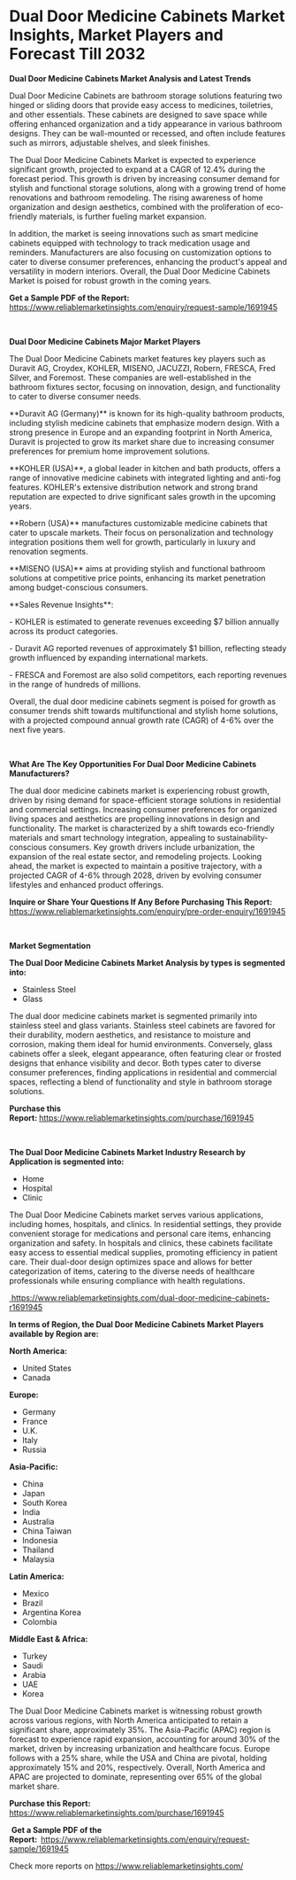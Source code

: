 <p><h1>Dual Door Medicine Cabinets Market Insights, Market Players and Forecast Till 2032</h1></p><p><strong>Dual Door Medicine Cabinets Market Analysis and Latest Trends</strong></p>
<p><p>Dual Door Medicine Cabinets are bathroom storage solutions featuring two hinged or sliding doors that provide easy access to medicines, toiletries, and other essentials. These cabinets are designed to save space while offering enhanced organization and a tidy appearance in various bathroom designs. They can be wall-mounted or recessed, and often include features such as mirrors, adjustable shelves, and sleek finishes.</p><p>The Dual Door Medicine Cabinets Market is expected to experience significant growth, projected to expand at a CAGR of 12.4% during the forecast period. This growth is driven by increasing consumer demand for stylish and functional storage solutions, along with a growing trend of home renovations and bathroom remodeling. The rising awareness of home organization and design aesthetics, combined with the proliferation of eco-friendly materials, is further fueling market expansion. </p><p>In addition, the market is seeing innovations such as smart medicine cabinets equipped with technology to track medication usage and reminders. Manufacturers are also focusing on customization options to cater to diverse consumer preferences, enhancing the product's appeal and versatility in modern interiors. Overall, the Dual Door Medicine Cabinets Market is poised for robust growth in the coming years.</p></p>
<p><strong>Get a Sample PDF of the Report:&nbsp;</strong> <a href="https://www.reliablemarketinsights.com/enquiry/request-sample/1691945?utm_campaign=2217&utm_medium=2&utm_source=Github&utm_content=ia&utm_term=07022025&utm_id=dual-door-medicine-cabinets">https://www.reliablemarketinsights.com/enquiry/request-sample/1691945</a></p>
<p>&nbsp;</p>
<p><strong>Dual Door Medicine Cabinets Major Market Players</strong></p>
<p><p>The Dual Door Medicine Cabinets market features key players such as Duravit AG, Croydex, KOHLER, MISENO, JACUZZI, Robern, FRESCA, Fred Silver, and Foremost. These companies are well-established in the bathroom fixtures sector, focusing on innovation, design, and functionality to cater to diverse consumer needs.</p><p>**Duravit AG (Germany)** is known for its high-quality bathroom products, including stylish medicine cabinets that emphasize modern design. With a strong presence in Europe and an expanding footprint in North America, Duravit is projected to grow its market share due to increasing consumer preferences for premium home improvement solutions.</p><p>**KOHLER (USA)**, a global leader in kitchen and bath products, offers a range of innovative medicine cabinets with integrated lighting and anti-fog features. KOHLER's extensive distribution network and strong brand reputation are expected to drive significant sales growth in the upcoming years.</p><p>**Robern (USA)** manufactures customizable medicine cabinets that cater to upscale markets. Their focus on personalization and technology integration positions them well for growth, particularly in luxury and renovation segments.</p><p>**MISENO (USA)** aims at providing stylish and functional bathroom solutions at competitive price points, enhancing its market penetration among budget-conscious consumers. </p><p>**Sales Revenue Insights**: </p><p>- KOHLER is estimated to generate revenues exceeding $7 billion annually across its product categories.</p><p>- Duravit AG reported revenues of approximately $1 billion, reflecting steady growth influenced by expanding international markets.</p><p>- FRESCA and Foremost are also solid competitors, each reporting revenues in the range of hundreds of millions.</p><p>Overall, the dual door medicine cabinets segment is poised for growth as consumer trends shift towards multifunctional and stylish home solutions, with a projected compound annual growth rate (CAGR) of 4-6% over the next five years.</p></p>
<p>&nbsp;</p>
<p><strong>What Are The Key Opportunities For Dual Door Medicine Cabinets Manufacturers?</strong></p>
<p><p>The dual door medicine cabinets market is experiencing robust growth, driven by rising demand for space-efficient storage solutions in residential and commercial settings. Increasing consumer preferences for organized living spaces and aesthetics are propelling innovations in design and functionality. The market is characterized by a shift towards eco-friendly materials and smart technology integration, appealing to sustainability-conscious consumers. Key growth drivers include urbanization, the expansion of the real estate sector, and remodeling projects. Looking ahead, the market is expected to maintain a positive trajectory, with a projected CAGR of 4-6% through 2028, driven by evolving consumer lifestyles and enhanced product offerings.</p></p>
<p><strong>Inquire or Share Your Questions If Any Before Purchasing This Report:</strong> <a href="https://www.reliablemarketinsights.com/enquiry/pre-order-enquiry/1691945?utm_campaign=2217&utm_medium=2&utm_source=Github&utm_content=ia&utm_term=07022025&utm_id=dual-door-medicine-cabinets">https://www.reliablemarketinsights.com/enquiry/pre-order-enquiry/1691945</a></p>
<p>&nbsp;</p>
<p><strong>Market Segmentation</strong></p>
<p><strong>The Dual Door Medicine Cabinets Market Analysis by types is segmented into:</strong></p>
<p><ul><li>Stainless Steel</li><li>Glass</li></ul></p>
<p><p>The dual door medicine cabinets market is segmented primarily into stainless steel and glass variants. Stainless steel cabinets are favored for their durability, modern aesthetics, and resistance to moisture and corrosion, making them ideal for humid environments. Conversely, glass cabinets offer a sleek, elegant appearance, often featuring clear or frosted designs that enhance visibility and decor. Both types cater to diverse consumer preferences, finding applications in residential and commercial spaces, reflecting a blend of functionality and style in bathroom storage solutions.</p></p>
<p><strong>Purchase this Report:&nbsp;</strong><a href="https://www.reliablemarketinsights.com/purchase/1691945?utm_campaign=2217&utm_medium=2&utm_source=Github&utm_content=ia&utm_term=07022025&utm_id=dual-door-medicine-cabinets">https://www.reliablemarketinsights.com/purchase/1691945</a></p>
<p>&nbsp;</p>
<p><strong>The Dual Door Medicine Cabinets Market Industry Research by Application is segmented into:</strong></p>
<p><ul><li>Home</li><li>Hospital</li><li>Clinic</li></ul></p>
<p><p>The Dual Door Medicine Cabinets market serves various applications, including homes, hospitals, and clinics. In residential settings, they provide convenient storage for medications and personal care items, enhancing organization and safety. In hospitals and clinics, these cabinets facilitate easy access to essential medical supplies, promoting efficiency in patient care. Their dual-door design optimizes space and allows for better categorization of items, catering to the diverse needs of healthcare professionals while ensuring compliance with health regulations.</p></p>
<p><a href="https://www.reliablemarketinsights.com/dual-door-medicine-cabinets-r1691945?utm_campaign=2217&utm_medium=2&utm_source=Github&utm_content=ia&utm_term=07022025&utm_id=dual-door-medicine-cabinets">&nbsp;https://www.reliablemarketinsights.com/dual-door-medicine-cabinets-r1691945</a></p>
<p><strong>In terms of Region, the Dual Door Medicine Cabinets Market Players available by Region are:</strong></p>
<p>
    <p> <strong> North America: </strong>
        <ul>
            <li>United States</li>
            <li>Canada</li>
        </ul>
        </p> 
    <p> <strong> Europe: </strong>
        <ul>
            <li>Germany</li>
            <li>France</li>
            <li>U.K.</li>
            <li>Italy</li>
            <li>Russia</li>
        </ul>
        </p> 
    <p> <strong> Asia-Pacific: </strong>
        <ul>
            <li>China</li>
            <li>Japan</li>
            <li>South Korea</li>
            <li>India</li>
            <li>Australia</li>
            <li>China Taiwan</li>
            <li>Indonesia</li>
            <li>Thailand</li>
            <li>Malaysia</li>
        </ul>
        </p> 
    <p> <strong> Latin America: </strong>
        <ul>
            <li>Mexico</li>
            <li>Brazil</li>
            <li>Argentina Korea</li>
            <li>Colombia</li>
        </ul>
        </p> 
    <p> <strong> Middle East & Africa: </strong>
        <ul>
            <li>Turkey</li>
            <li>Saudi</li>
            <li>Arabia</li>
            <li>UAE</li>
            <li>Korea</li>
        </ul>
    </p>
    </p>
<p><p>The Dual Door Medicine Cabinets market is witnessing robust growth across various regions, with North America anticipated to retain a significant share, approximately 35%. The Asia-Pacific (APAC) region is forecast to experience rapid expansion, accounting for around 30% of the market, driven by increasing urbanization and healthcare focus. Europe follows with a 25% share, while the USA and China are pivotal, holding approximately 15% and 20%, respectively. Overall, North America and APAC are projected to dominate, representing over 65% of the global market share.</p></p>
<p><strong>Purchase this Report: </strong><a href="https://www.reliablemarketinsights.com/purchase/1691945?utm_campaign=2217&utm_medium=2&utm_source=Github&utm_content=ia&utm_term=07022025&utm_id=dual-door-medicine-cabinets">https://www.reliablemarketinsights.com/purchase/1691945</a></p>
<p>&nbsp;<strong>Get a Sample PDF of the Report:&nbsp;&nbsp;</strong><a href="https://www.reliablemarketinsights.com/enquiry/request-sample/1691945?utm_campaign=2217&utm_medium=2&utm_source=Github&utm_content=ia&utm_term=07022025&utm_id=dual-door-medicine-cabinets">https://www.reliablemarketinsights.com/enquiry/request-sample/1691945</a></p>
<p><strong></strong></p>
<p>Check more reports on <a href="https://www.reliablemarketinsights.com/?utm_campaign=2217&utm_medium=2&utm_source=Github&utm_content=ia&utm_term=07022025&utm_id=dual-door-medicine-cabinets">https://www.reliablemarketinsights.com/</a></p>